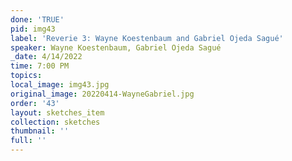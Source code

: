 ```yaml
---
done: 'TRUE'
pid: img43
label: 'Reverie 3: Wayne Koestenbaum and Gabriel Ojeda Sagué'
speaker: Wayne Koestenbaum, Gabriel Ojeda Sagué
_date: 4/14/2022
time: 7:00 PM
topics:
local_image: img43.jpg
original_image: 20220414-WayneGabriel.jpg
order: '43'
layout: sketches_item
collection: sketches
thumbnail: ''
full: ''
---
```

